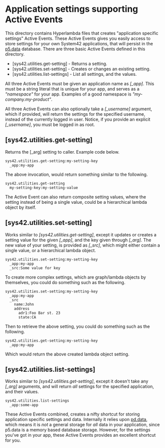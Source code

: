 Application settings supporting Active Events
===============

This directory contains Hyperlambda files that creates "application specific settings" Active Events. These
Active Events gives you easily access to store settings for your own System42 applications, that will persist in 
the [p5.data](/plugins/p5.data/) database. There are three basic Active Events defined in this directory.

* [sys42.utilities.get-setting] - Returns a setting.
* [sys42.utilities.set-setting] - Creates or changes an existing setting.
* [sys42.utilities.list-settings] - List all settings, and the values.

All three Active Events must be given an application name as *[_app]*. This must be a string literal that is 
unique for your app, and serves as a _"namespace"_ for your app. Examples of a good namespace is _"my-company.my-product"_.

All three Active Events can also optionally take a *[_username]* argument, which if provided,
will return the settings for the specified username, instead of the currently logged in
user. Notice, if you provide an explicit *[_username]*, you must be logged in as root.

## [sys42.utilities.get-setting]

Returns the [_arg] setting to caller. Example code below.

```
sys42.utilities.get-setting:my-setting-key
  _app:my-app
```

The above invocation, would return something similar to the following.

```
sys42.utilities.get-setting
  my-setting-key:my-setting-value
```

The Active Event can also return composite setting values, where the setting instead of being a single value, 
could be a hierarchical lambda object by itself.

## [sys42.utilities.set-setting]

Works similar to *[sys42.utilities.get-setting]*, except it updates or creates a setting value
for the given *[_app]*, and the key given through *[_arg]*. The new value of your setting, is provided as *[_src]*,
which might either contain a single value, or a hierarchical lambda object.

```
sys42.utilities.set-setting:my-setting-key
  _app:my-app
  _src:Some value for key
```

To create more complex settings, which are graph/lambda objects by themselves, you could do something such as the following.

```
sys42.utilities.set-setting:my-setting-key
  _app:my-app
  _src
    name:John
    address
      adr1:Foo Bar st. 23
      state:CA
```

Then to retrieve the above setting, you could do something such as the following.

```
sys42.utilities.get-setting:my-setting-key
  _app:my-app
```

Which would return the above created lambda object setting.

## [sys42.utilities.list-settings]

Works similar to *[sys42.utilities.get-setting]*, except it doesn't take any *[_arg]* arguments, and will return _all_ 
settings for the specified application, and their values.

```
sys42.utilities.list-settings
  _app:some-app
```

These Active Events combined, creates a nifty shortcut for storing application specific settings and data.
Internally it relies upon [pd.data](/plugins/p5.data/), which means it is _not_ a general storage for 
_all_ data in your application, since p5.data is a memory based database storage. However, for the settings you've got in your app, 
these Active Events provides an excellent shortcut for you.



